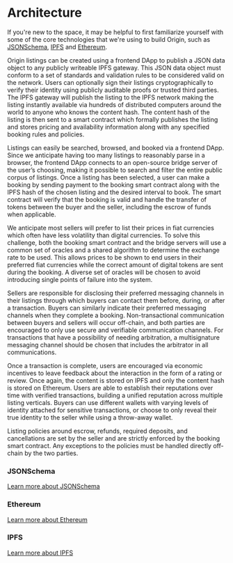# Architecture

If you're new to the space, it may be helpful to first familiarize yourself with some of the core technologies that we're using to build Origin, such as [JSONSchema](#jsonschema), [IPFS](#ipfs) and [Ethereum](#ethereum).

Origin listings can be created using a frontend DApp to publish a JSON data object to
any publicly writeable IPFS gateway. This JSON data object must conform to a set of
standards and validation rules to be considered valid on the network. Users can
optionally sign their listings cryptographically to verify their identity using
publicly auditable proofs or trusted third parties. The IPFS gateway will publish the
listing to the IPFS network making the listing instantly available via hundreds of
distributed computers around the world to anyone who knows the content hash. The
content hash of the listing is then sent to a smart contract which formally publishes
the listing and stores pricing and availability information along with any specified
booking rules and policies.

Listings can easily be searched, browsed, and booked via a frontend DApp. Since we
anticipate having too many listings to reasonably parse in a browser, the frontend
DApp connects to an open-source bridge server of the user’s choosing, making it
possible to search and filter the entire public corpus of listings. Once a listing has
been selected, a user can make a booking by sending payment to the booking smart
contract along with the IPFS hash of the chosen listing and the desired interval to
book. The smart contract will verify that the booking is valid and handle the transfer
of tokens between the buyer and the seller, including the escrow of funds when
applicable.

We anticipate most sellers will prefer to list their prices in fiat currencies which
often have less volatility than digital currencies. To solve this challenge, both the
booking smart contract and the bridge servers will use a common set of oracles and a
shared algorithm to determine the exchange rate to be used. This allows prices to be
shown to end users in their preferred fiat currencies while the correct amount of
digital tokens are sent during the booking. A diverse set of oracles will be chosen to
avoid introducing single points of failure into the system.

Sellers are responsible for disclosing their preferred messaging channels in their
listings through which buyers can contact them before, during, or after a transaction.
Buyers can similarly indicate their preferred messaging channels when they complete a
booking. Non-transactional communication between buyers and sellers will occur
off-chain, and both parties are encouraged to only use secure and verifiable
communication channels. For transactions that have a possibility of needing
arbitration, a multisignature messaging channel should be chosen that includes the
arbitrator in all communications.

Once a transaction is complete, users are encouraged via economic incentives to leave
feedback about the interaction in the form of a rating or review. Once again, the
content is stored on IPFS and only the content hash is stored on Ethereum. Users are
able to establish their reputations over time with verified transactions, building a
unified reputation across multiple listing verticals. Buyers can use different wallets
with varying levels of identity attached for sensitive transactions, or choose to only
reveal their true identity to the seller while using a throw-away wallet.

Listing policies around escrow, refunds, required deposits, and cancellations are set
by the seller and are strictly enforced by the booking smart contract. Any exceptions
to the policies must be handled directly off-chain by the two parties.

### JSONSchema

[Learn more about JSONSchema](http://json-schema.org/)

### Ethereum

[Learn more about Ethereum](https://ethereum.org/)

### IPFS

[Learn more about IPFS](https://github.com/ipfs)
